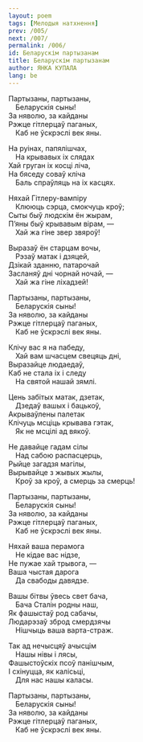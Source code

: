 ```yaml
---
layout: poem
tags: [Мелодыя натхнення]
prev: /005/
next: /007/
permalink: /006/
id: Беларускім партызанам
title: Беларускім партызанам
author: ЯНКА КУПАЛА
lang: be
---
```



Партызаны, партызаны,  
 Беларускія сыны!  
За няволю, за кайданы  
Рэжце гітлерцаў паганых,  
 Каб не ўскрэслі век яны.

На руінах, папялішчах,  
 На крывавых іх слядах  
Хай груган іх косці ліча,  
На бяседу соваў кліча  
 Баль спраўляць на іх касцях.

 
Няхай Гітлеру-вампіру  
 Клююць сэрца, смокчуць кроў;  
Сыты быў людскім ён жырам,  
П’яны быў крывавым вірам, —  
 Хай жа гіне звер звяроў! 

Выразаў ён старцам вочы,  
 Рэзаў матак і дзяцей,  
Дзікай зданню, патарочай  
Засланяў дні чорнай ночай, —  
 Хай жа гіне ліхадзей!

Партызаны, партызаны,  
 Беларускія сыны!  
За няволю, за кайданы  
Рэжце гітлерцаў паганых,  
 Каб не ўскрэслі век яны.

Клічу вас я на пабеду,  
 Хай вам шчасцем свецяць дні,  
Выразайце людаедаў,  
Каб не стала іх і следу  
 На святой нашай зямлі.

Цень забітых матак, дзетак,  
 Дзедаў вашых і бацькоў,  
Акрываўлены палетак  
Клічуць мсціць крывава гэтак,  
 Як не мсцілі ад вякоў.  
 
Не давайце гадам сілы  
 Над сабою распасцерць,  
Рыйце загадзя магілы,  
Вырывайце з жывых жылы,  
 Кроў за кроў, а смерць за смерць!

Партызаны, партызаны,  
 Беларускія сыны!  
За няволю, за кайданы  
Рэжце гітлерцаў паганых,  
 Каб не ўскрэслі век яны.

Няхай ваша перамога  
 Не кідае вас нідзе,  
Не пужае хай трывога, —  
Ваша чыстая дарога  
 Да свабоды давядзе.

Вашы бітвы ўвесь свет бача,  
 Бача Сталін родны наш,  
Як фашыстаў род сабачы,  
Людарэзаў зброд смердзячы  
 Нішчыць ваша варта-страж.

Так ад нечысцяў ачысцім  
 Нашы нівы і лясы,  
Фашыстоўскіх псоў панішчым,  
І схінуцца, як калісьці,  
 Для нас нашы каласы.

Партызаны, партызаны,  
 Беларускія сыны!  
За няволю, за кайданы  
Рэжце гітлерцаў паганых,  
 Каб не ўскрэслі век яны.